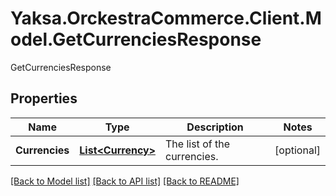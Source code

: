 # Yaksa.OrckestraCommerce.Client.Model.GetCurrenciesResponse
GetCurrenciesResponse

## Properties

Name | Type | Description | Notes
------------ | ------------- | ------------- | -------------
**Currencies** | [**List&lt;Currency&gt;**](Currency.md) | The list of the currencies. | [optional] 

[[Back to Model list]](../README.md#documentation-for-models) [[Back to API list]](../README.md#documentation-for-api-endpoints) [[Back to README]](../README.md)

